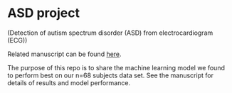 # ASD project

(Detection of autism spectrum disorder (ASD) from electrocardiogram (ECG))

Related manuscript can be found [here](https://arxiv.org/abs/1808.08306).

The purpose of this repo is to share the machine learning model we found to perform best on our n=68 subjects data set. See the manuscript for details of results and model performance.
